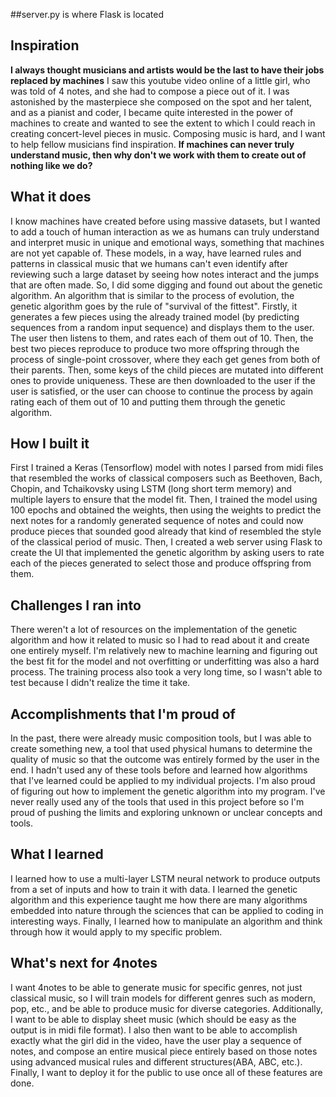 ##server.py is where Flask is located

## Inspiration
**I always thought musicians and artists would be the last to have their jobs replaced by machines** I saw this youtube video online of a little girl, who was told of 4 notes, and she had to compose a piece out of it. I was astonished by the masterpiece she composed on the spot and her talent, and as a pianist and coder, I became quite interested in the power of machines to create and wanted to see the extent to which I could reach in creating concert-level pieces in music. Composing music is hard, and I want to help fellow musicians find inspiration. **If machines can never truly understand music, then why don't we work with them to create out of nothing like we do?**

## What it does
I know machines have created before using massive datasets, but I wanted to add a touch of human interaction as we as humans can truly understand and interpret music in unique and emotional ways, something that machines are not yet capable of. These models, in a way, have learned rules and patterns in classical music that we humans can't even identify after reviewing such a large dataset by seeing how notes interact and the jumps that are often made. So, I did some digging and found out about the genetic algorithm. An algorithm that is similar to the process of evolution, the genetic algorithm goes by the rule of "survival of the fittest". Firstly, it generates a few pieces using the already trained model (by predicting sequences from a random input sequence) and displays them to the user. The user then listens to them, and rates each of them out of 10. Then, the best two pieces reproduce to produce two more offspring through the process of single-point crossover, where they each get genes from both of their parents. Then, some keys of the child pieces are mutated into different ones to provide uniqueness. These are then downloaded to the user if the user is satisfied, or the user can choose to continue the process by again rating each of them out of 10 and putting them through the genetic algorithm.

## How I built it
First I trained a Keras (Tensorflow) model with notes I parsed from midi files that resembled the works of classical composers such as Beethoven, Bach, Chopin, and Tchaikovsky using LSTM (long short term memory) and multiple layers to ensure that the model fit. Then, I trained the model using 100 epochs and obtained the weights, then using the weights to predict the next notes for a randomly generated sequence of notes and could now produce pieces that sounded good already that kind of resembled the style of the classical period of music. Then, I created a web server using Flask to create the UI that implemented the genetic algorithm by asking users to rate each of the pieces generated to select those and produce offspring from them. 

## Challenges I ran into
There weren't a lot of resources on the implementation of the genetic algorithm and how it related to music so I had to read about it and create one entirely myself. I'm relatively new to machine learning and figuring out the best fit for the model and not overfitting or underfitting was also a hard process. The training process also took a very long time, so I wasn't able to test because I didn't realize the time it take.

## Accomplishments that I'm proud of
In the past, there were already music composition tools, but I was able to create something new, a tool that used physical humans to determine the quality of music so that the outcome was entirely formed by the user in the end. I hadn't used any of these tools before and learned how algorithms that I've learned could be applied to my individual projects. I'm also proud of figuring out how to implement the genetic algorithm into my program. I've never really used any of the tools that used in this project before so I'm proud of pushing the limits and exploring unknown or unclear concepts and tools.

## What I learned
I learned how to use a multi-layer LSTM neural network to produce outputs from a set of inputs and how to train it with data. I learned the genetic algorithm and this experience taught me how there are many algorithms embedded into nature through the sciences that can be applied to coding in interesting ways. Finally, I learned how to manipulate an algorithm and think through how it would apply to my specific problem. 

## What's next for 4notes
I want 4notes to be able to generate music for specific genres, not just classical music, so I will train models for different genres such as modern, pop, etc., and be able to produce music for diverse categories. Additionally, I want to be able to display sheet music (which should be easy as the output is in midi file format). I also then want to be able to accomplish exactly what the girl did in the video, have the user play a sequence of notes, and compose an entire musical piece entirely based on those notes using advanced musical rules and different structures(ABA, ABC, etc.). Finally, I want to deploy it for the public to use once all of these features are done.

